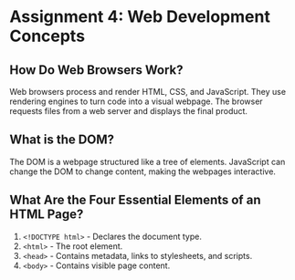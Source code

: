 # Assignment 4: Web Development Concepts

## How Do Web Browsers Work?
Web browsers process and render HTML, CSS, and JavaScript. They use rendering engines to turn code into a visual webpage. The browser requests files from a web server and displays the final product.

## What is the DOM?
The DOM is a webpage structured like a tree of elements. JavaScript can change the DOM to change content, making the webpages interactive.

## What Are the Four Essential Elements of an HTML Page?
1. `<!DOCTYPE html>` - Declares the document type.
2. `<html>` - The root element.
3. `<head>` - Contains metadata, links to stylesheets, and scripts.
4. `<body>` - Contains visible page content.
